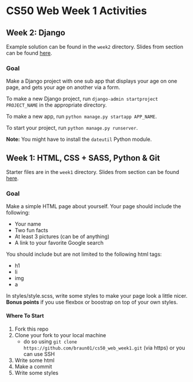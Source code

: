 # CS50 Web Week 1 Activities

## Week 2: Django
Example solution can be found in the `week2` directory.
Slides from section can be found [here](https://docs.google.com/presentation/d/1AN9WcLl3K5C1ymNnMJTX23PZXb0dx6E6t6bL2HC7Gds/edit?usp=sharing).

### Goal
Make a Django project with one sub app that displays your age on one page, and gets your age on another via a form.

To make a new Django project, run `django-admin startproject PROJECT_NAME` in the appropriate directory.

To make a new app, run `python manage.py startapp APP_NAME`.

To start your project, run `python manage.py runserver`.

**Note:** You might have to install the `dateutil` Python module.


## Week 1: HTML, CSS + SASS, Python & Git
Starter files are in the `week1` directory.
Slides from section can be found [here](https://docs.google.com/presentation/d/1iUx2GvqXVAplir9XyqwtCR2qoVmLpDyDuUumAv5JHU8/edit?usp=sharing).
### Goal
Make a simple HTML page about yourself. Your page should include the following:
* Your name
* Two fun facts
* At least 3 pictures (can be of anything)
* A link to your favorite Google search

You should include but are not limited to the following html tags:
* h1
* li
* img
* a

In styles/style.scss, write some styles to make your page look a little nicer. **Bonus points** if you use flexbox or boostrap on top of your own styles.

#### Where To Start
1. Fork this repo
2. Clone your fork to your local machine
    * do so using `git clone https://github.com/braun01/cs50_web_week1.git` (via https) or you can use SSH
3. Write some html
4. Make a commit
5. Write some styles
